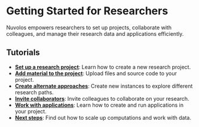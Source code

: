 # Getting Started for Researchers

Nuvolos empowers researchers to set up projects, collaborate with colleagues, and manage their research data and applications efficiently.

## Tutorials

- [**Set up a research project**](set-up-a-research-project.md): Learn how to create a new research project.
- [**Add material to the project**](add-material-to-the-project.md): Upload files and source code to your project.
- [**Create alternate approaches**](create-alternate-approaches.md): Create new instances to explore different research paths.
- [**Invite collaborators**](invite-collaborators.md): Invite colleagues to collaborate on your research.
- [**Work with applications**](work-with-applications.md): Learn how to create and run applications in your project.
- [**Next steps**](next-steps.md): Find out how to scale up computations and work with data.